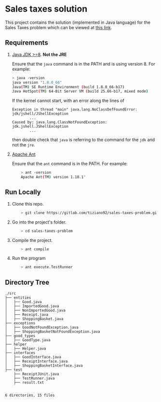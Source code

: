 # Sales taxes solution
This project contains the solution (implemented in Java language) for the Sales Taxes problem which can be viewed at [this link](https://github.com/xpeppers/sales-taxes-problem/blob/master/README.md).

## Requirements

1.  [Java JDK >=8](http://www.oracle.com/technetwork/java/javase/downloads/index.html). **Not the JRE**

    Ensure that the `java` command is in the PATH and is using version 8. For example:
    ```bash
    > java -version 
    java version "1.8.0_66"
    Java(TM) SE Runtime Environment (build 1.8.0_66-b17)
    Java HotSpot(TM) 64-Bit Server VM (build 25.66-b17, mixed mode)
    ```

    If the kernel cannot start, with an error along the lines of
    ```text
    Exception in thread "main" java.lang.NoClassDefFoundError: jdk/jshell/JShellException
            ...
    Caused by: java.lang.ClassNotFoundException: jdk.jshell.JShellException
            ...
    ```
    then double check that `java` is referring to the command for the `jdk` and not the `jre`.

2.  [Apache Ant](http://ant.apache.org/)
    
    Ensure that the `ant` command is in the PATH. For example:
    ```bash
        > ant -version 
        Apache Ant(TM) version 1.10.1"
    ```

## Run Locally
1.  Clone this repo.

    ```bash
        > git clone https://gitlab.com/tiziano92/sales-taxes-problem.git
    ```

2.  Go into the project's folder.

    ```bash
        > cd sales-taxes-problem
    ```
    
3.  Compile the project.

    ```bash
        > ant compile
    ```
    
4.  Run the program

    ```bash
        > ant execute.TestRunner
    ```

## Directory Tree

```
./src
├── entities
│   ├── Good.java
│   ├── ImportedGood.java
│   ├── NonImportedGood.java
│   ├── Receipt.java
│   ├── ShoppingBasket.java
├── exceptions
│   ├── GoodNotFoundException.java
│   ├── ShoppingBasketNotFoundException.java
├── good_types
│   ├── GoodType.java
├── helper
│   ├── Helper.java
├── interfaces
│   ├── GoodInterface.java
│   ├── ReceiptInterface.java
│   ├── ShoppingBasketInterface.java
├── test
    ├── ReceiptJUnit.java
    ├── TestRunner.java
    ├── result.txt
    

6 directories, 15 files
```
